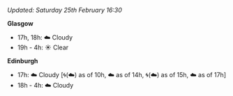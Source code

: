 *Updated: Saturday 25th February 16:30*

**Glasgow**

* 17h, 18h: :cloud: Cloudy
* 19h - 4h: :sunny: Clear

**Edinburgh**

* 17h: :cloud: Cloudy [:cyclone:(:cloud:) as of 10h, :cloud: as of 14h, :cyclone:(:cloud:) as of 15h, :cloud: as of 17h]
* 18h - 4h: :cloud: Cloudy
